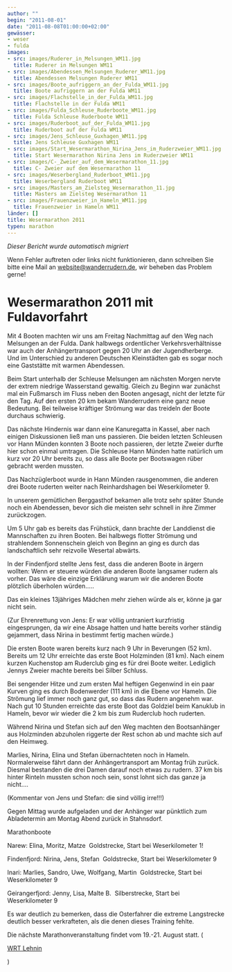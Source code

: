 ```yaml
---
author: ""
begin: "2011-08-01"
date: "2011-08-08T01:00:00+02:00"
gewässer:
- weser
- fulda
images:
- src: images/Ruderer_in_Melsungen_WM11.jpg
  title: Ruderer in Melsungen WM11
- src: images/Abendessen_Melsungen_Ruderer_WM11.jpg
  title: Abendessen Melsungen Ruderer WM11
- src: images/Boote_aufriggern_an_der_Fulda_WM11.jpg
  title: Boote aufriggern an der Fulda WM11
- src: images/Flachstelle_in_der_Fulda_WM11.jpg
  title: Flachstelle in der Fulda WM11
- src: images/Fulda_Schleuse_Ruderboote_WM11.jpg
  title: Fulda Schleuse Ruderboote WM11
- src: images/Ruderboot_auf_der_Fulda_WM11.jpg
  title: Ruderboot auf der Fulda WM11
- src: images/Jens_Schleuse_Guxhagen_WM11.jpg
  title: Jens Schleuse Guxhagen WM11
- src: images/Start_Wesermarathon_Nirina_Jens_im_Ruderzweier_WM11.jpg
  title: Start Wesermarathon Nirina Jens im Ruderzweier WM11
- src: images/C-_Zweier_auf_dem_Wesermarathon_11.jpg
  title: C- Zweier auf dem Wesermarathon 11
- src: images/Weserbergland_Ruderboot_WM11.jpg
  title: Weserbergland Ruderboot WM11
- src: images/Masters_am_Zielsteg_Wesermarathon_11.jpg
  title: Masters am Zielsteg Wesermarathon 11
- src: images/Frauenzweier_in_Hameln_WM11.jpg
  title: Frauenzweier in Hameln WM11
länder: []
title: Wesermarathon 2011
typen: marathon
---
```



*Dieser Bericht wurde automatisch migriert*

Wenn Fehler auftreten oder links nicht funktionieren, dann schreiben Sie bitte eine Mail an website@wanderrudern.de, wir beheben das Problem gerne!



# Wesermarathon 2011 mit Fuldavorfahrt


Mit 4 Booten machten wir uns am Freitag Nachmittag auf den Weg nach Melsungen an der Fulda. Dank halbwegs ordentlicher Verkehrsverhältnisse war auch der Anhängertransport gegen 20 Uhr an der Jugendherberge. Und im Unterschied zu anderen Deutschen Kleinstädten gab es sogar noch eine Gaststätte mit warmen Abendessen.

Beim Start unterhalb der Schleuse Melsungen am nächsten Morgen nervte der extrem niedrige Wasserstand gewaltig. Gleich zu Beginn war zunächst mal ein Fußmarsch im Fluss neben den Booten angesagt, nicht der letzte für den Tag. Auf den ersten 20 km bekam Wanderrudern eine ganz neue Bedeutung. Bei teilweise kräftiger Strömung war das treideln der Boote durchaus schwierig.

Das nächste Hindernis war dann eine Kanuregatta in Kassel, aber nach einigen Diskussionen ließ man uns passieren. Die beiden letzten Schleusen vor Hann Münden konnten 3 Boote noch passieren, der letzte Zweier durfte hier schon einmal umtragen. Die Schleuse Hann Münden hatte natürlich um kurz vor 20 Uhr bereits zu, so dass alle Boote per Bootswagen rüber gebracht werden mussten.

Das Nachzüglerboot wurde in Hann Münden rausgenommen, die anderen drei Boote ruderten weiter nach Reinhardshagen bei Weserkilometer 9.

In unserem gemütlichen Berggasthof bekamen alle trotz sehr später Stunde noch ein Abendessen, bevor sich die meisten sehr schnell in ihre Zimmer zurückzogen.

Um 5 Uhr gab es bereits das Frühstück, dann brachte der Landdienst die Mannschaften zu ihren Booten. Bei halbwegs flotter Strömung und strahlendem Sonnenschein gleich von Beginn an ging es durch das landschaftlich sehr reizvolle Wesertal abwärts.

In der Findenfjord stellte Jens fest, dass die anderen Boote in ärgern wollten: Wenn er steuere würden die anderen Boote langsamer rudern als vorher. Das wäre die einzige Erklärung warum wir die anderen Boote plötzlich überholen würden.....

Das ein kleines 13jähriges Mädchen mehr ziehen würde als er, könne ja gar nicht sein.

(Zur Ehrenrettung von Jens: Er war völlig untraniert kurzfristig eingesprungen, da wir eine Absage hatten und hatte bereits vorher ständig gejammert, dass Nirina in bestimmt fertig machen würde.)

Die ersten Boote waren bereits kurz nach 9 Uhr in Beverungen (52 km). Bereits um 12 Uhr erreichte das erste Boot Holzminden (81 km). Nach einem kurzen Kuchenstop am Ruderclub ging es für drei Boote weiter. Lediglich Jennys Zweier machte bereits bei Silber Schluss.

Bei sengender Hitze und zum ersten Mal heftigen Gegenwind in ein paar Kurven ging es durch Bodenwerder (111 km) in die Ebene vor Hameln. Die Strömung lief immer noch ganz gut, so dass das Rudern angenehm war. Nach gut 10 Stunden erreichte das erste Boot das Goldziel beim Kanuklub in Hameln, bevor wir wieder die 2 km bis zum Ruderclub hoch ruderten.

Während Nirina und Stefan sich auf den Weg machten den Bootsanhänger aus Holzminden abzuholen riggerte der Rest schon ab und machte sich auf den Heimweg.

Marlies, Nirina, Elina und Stefan übernachteten noch in Hameln. Normalerweise fährt dann der Anhängertransport am Montag früh zurück. Diesmal bestanden die drei Damen darauf noch etwas zu rudern. 37 km bis hinter Rinteln mussten schon noch sein, sonst lohnt sich das ganze ja nicht....

(Kommentar von Jens und Stefan: die sind völlig irre!!!)

Gegen Mittag wurde aufgeladen und der Anhänger war pünktlich zum Abladetermin am Montag Abend zurück in Stahnsdorf.

Marathonboote

Narew: Elina, Moritz, Matze  Goldstrecke, Start bei Weserkilometer 1!

Findenfjord: Nirina, Jens, Stefan  Goldstrecke, Start bei Weserkilometer 9

Inari: Marlies, Sandro, Uwe, Wolfgang, Martin  Goldstrecke, Start bei Weserkilometer 9

Geirangerfjord: Jenny, Lisa, Malte B.  Silberstrecke, Start bei Weserkilometer 9

Es war deutlich zu bemerken, dass die Osterfahrer die extreme Langstrecke deutlich besser verkrafteten, als die denen dieses Training fehlte.

Die nächste Marathonveranstaltung findet vom 19.-21. August statt. (

[WRT Lehnin](/berichte/2011/wrt_brandenburg_2011)

)
